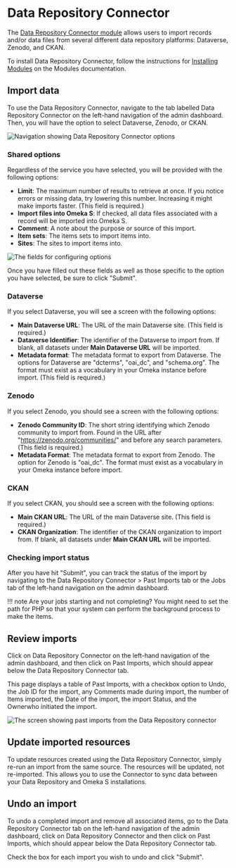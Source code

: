 # Data Repository Connector

The [Data Repository Connector module](../modules/datarepositoryconnector.md) allows users to import records and/or data files from several different data repository platforms: Dataverse, Zenodo, and CKAN.

To install Data Repository Connector, follow the instructions for [Installing Modules](../modules/index.md#installing-modules) on the Modules documentation.

## Import data

To use the Data Repository Connector, navigate to the tab labelled Data Repository Connector on the left-hand navigation of the admin dashboard. Then, you will have the option to select Dataverse, Zenodo, or CKAN.

![Navigation showing Data Repository Connector options](../modules/modulesfiles/datarepoconnect_tabs.png)

### Shared options

Regardless of the service you have selected, you will be provided with the following options:

+ **Limit**: The maximum number of results to retrieve at once. If you notice errors or missing data, try lowering this number. Increasing it might make imports faster. (This field is required.)
+ **Import files into Omeka S**: If checked, all data files associated with a record will be imported into Omeka S.
+ **Comment**: A note about the purpose or source of this import.
+ **Item sets**: The items sets to import items into.
+ **Sites**: The sites to import items into.

![The fields for configuring options](../modules/modulesfiles/datarepoconnect_options.png)

Once you have filled out these fields as well as those specific to the option you have selected, be sure to click "Submit".

### Dataverse

If you select Dataverse, you will see a screen with the following options:

+ **Main Dataverse URL**: The URL of the main Dataverse site. (This field is required.)
+ **Dataverse Identifier**: The identifier of the Dataverse to import from. If blank, all datasets under **Main Dataverse URL** will be imported.
+ **Metadata format**: The metadata format to export from Dataverse. The options for Dataverse are "dcterms", "oai_dc", and "schema.org". The format must exist as a vocabulary in your Omeka instance before import. (This field is required.)

### Zenodo

If you select Zenodo, you should see a screen with the following options:

+ **Zenodo Community ID**: The short string identifying which Zenodo community to import from. Found in the URL after "https://zenodo.org/communities/" and before any search parameters. (This field is required.)
+ **Metadata Format**: The metadata format to export from Zenodo. The option for Zenodo is "oai_dc". The format must exist as a vocabulary in your Omeka instance before import.

### CKAN

If you select CKAN, you should see a screen with the following options:

+ **Main CKAN URL**: The URL of the main Dataverse site. (This field is required.)
+ **CKAN Organization**: The identifier of the CKAN organization to import from. If blank, all datasets under **Main CKAN URL** will be imported.

### Checking import status

After you have hit "Submit", you can track the status of the import by navigating to the Data Repository Connector > Past Imports tab or the Jobs tab of the left-hand navigation on the admin dashboard.

!!! note
	Are your jobs starting and not completing? You might need to set the path for PHP so that your system can perform the background process to make the items.

## Review imports

Click on Data Repository Connector on the left-hand navigation of the admin dashboard, and then click on Past Imports, which should appear below the Data Repository Connector tab.

This page displays a table of Past Imports, with a checkbox option to Undo, the Job ID for the import, any Comments made during import, the number of Items imported, the Date of the import, the import Status, and the Ownerwho initiated the import.

![The screen showing past imports from the Data Repository connector](../modules/modulesfiles/datarepoconnect_pastimports.png)

## Update imported resources

To update resources created using the Data Repository Connector, simply re-run an import from the same source. The resources will be updated, not re-imported. This allows you to use the Connector to sync data between your Data Repository and Omeka S installations.

## Undo an import

To undo a completed import and remove all associated items, go to the Data Repository Connector tab on the left-hand navigation of the admin dashboard, click on Data Repository Connector and then click on Past Imports, which should appear below the Data Repository Connector tab.

Check the box for each import you wish to undo and click "Submit".
